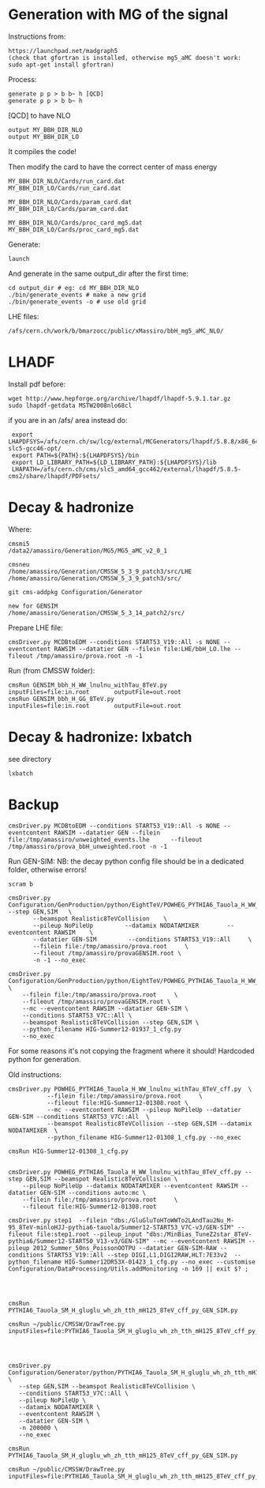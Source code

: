 Generation with MG of the signal
=======

Instructions from:

    https://launchpad.net/madgraph5
    (check that gfortran is installed, otherwise mg5_aMC doesn't work: sudo apt-get install gfortran)
    
Process:

    generate p p > b b~ h [QCD]
    generate p p > b b~ h

[QCD] to have NLO

    output MY_BBH_DIR_NLO
    output MY_BBH_DIR_LO

It compiles the code!

Then modify the card to have the correct center of mass energy

    MY_BBH_DIR_NLO/Cards/run_card.dat
    MY_BBH_DIR_LO/Cards/run_card.dat

    MY_BBH_DIR_NLO/Cards/param_card.dat
    MY_BBH_DIR_LO/Cards/param_card.dat

    MY_BBH_DIR_NLO/Cards/proc_card_mg5.dat
    MY_BBH_DIR_LO/Cards/proc_card_mg5.dat


Generate:

    launch

And generate in the same output_dir after the first time:

    cd output_dir # eg: cd MY_BBH_DIR_NLO
    ./bin/generate_events # make a new grid
    ./bin/generate_events -o # use old grid

LHE files:

    /afs/cern.ch/work/b/bmarzocc/public/xMassiro/bbH_mg5_aMC_NLO/

    
LHADF
=======

Install pdf before:

    wget http://www.hepforge.org/archive/lhapdf/lhapdf-5.9.1.tar.gz
    sudo lhapdf-getdata MSTW2008nlo68cl
    
if you are in an /afs/ area instead do:
    
     export LHAPDFSYS=/afs/cern.ch/sw/lcg/external/MCGenerators/lhapdf/5.8.8/x86_64-slc5-gcc46-opt/
     export PATH=${PATH}:${LHAPDFSYS}/bin 
     export LD_LIBRARY_PATH=${LD_LIBRARY_PATH}:${LHAPDFSYS}/lib
     LHAPATH=/afs/cern.ch/cms/slc5_amd64_gcc462/external/lhapdf/5.8.5-cms2/share/lhapdf/PDFsets/
    

Decay & hadronize
=======

Where:

    cmsmi5
    /data2/amassiro/Generation/MG5/MG5_aMC_v2_0_1

    cmsneu
    /home/amassiro/Generation/CMSSW_5_3_9_patch3/src/LHE
    /home/amassiro/Generation/CMSSW_5_3_9_patch3/src/

    git cms-addpkg Configuration/Generator

    new for GENSIM
    /home/amassiro/Generation/CMSSW_5_3_14_patch2/src/

Prepare LHE file:

    cmsDriver.py MCDBtoEDM --conditions START53_V19::All -s NONE --eventcontent RAWSIM --datatier GEN --filein file:LHE/bbH_LO.lhe --fileout /tmp/amassiro/prova.root -n -1


Run (from CMSSW folder):

    cmsRun GENSIM_bbh_H_WW_lnulnu_withTau_8TeV.py   inputFiles=file:in.root       outputFile=out.root
    cmsRun GENSIM_bbh_H_GG_8TeV.py                  inputFiles=file:in.root       outputFile=out.root


Decay & hadronize: lxbatch
=======

see directory

    lxbatch


Backup
=======


    cmsDriver.py MCDBtoEDM --conditions START53_V19::All -s NONE --eventcontent RAWSIM --datatier GEN --filein file:/tmp/amassiro/unweighted_events.lhe      --fileout /tmp/amassiro/prova_bbH_unweighted.root -n -1
    

    
Run GEN-SIM:
NB: the decay python config file should be in a dedicated folder, otherwise errors!

    scram b

    cmsDriver.py Configuration/GenProduction/python/EightTeV/POWHEG_PYTHIA6_Tauola_H_WW_lnulnu_withTau_8TeV_cff.py   --step GEN,SIM   \
           --beamspot Realistic8TeVCollision    \
           --pileup NoPileUp         --datamix NODATAMIXER        --eventcontent RAWSIM    \
           --datatier GEN-SIM         --conditions START53_V19::All     \
           --filein file:/tmp/amassiro/prova.root     \
           --fileout /tmp/amassiro/provaGENSIM.root \
           -n -1 --no_exec

    cmsDriver.py Configuration/GenProduction/python/EightTeV/POWHEG_PYTHIA6_Tauola_H_WW_lnulnu_withTau_8TeV_cff.py \
        --filein file:/tmp/amassiro/prova.root     \
        --fileout /tmp/amassiro/provaGENSIM.root \
        --mc --eventcontent RAWSIM --datatier GEN-SIM \
        --conditions START53_V7C::All \
        --beamspot Realistic8TeVCollision --step GEN,SIM \              
        --python_filename HIG-Summer12-01937_1_cfg.py 
        --no_exec

For some reasons it's not copying the fragment where it should!
Hardcoded python for generation.


Old instructions:


    cmsDriver.py POWHEG_PYTHIA6_Tauola_H_WW_lnulnu_withTau_8TeV_cff.py  \
               --filein file:/tmp/amassiro/prova.root     \
               --fileout file:HIG-Summer12-01308.root \
               --mc --eventcontent RAWSIM --pileup NoPileUp --datatier GEN-SIM --conditions START53_V7C::All  \
               --beamspot Realistic8TeVCollision --step GEN,SIM --datamix NODATAMIXER  \
               --python_filename HIG-Summer12-01308_1_cfg.py --no_exec
    
    cmsRun HIG-Summer12-01308_1_cfg.py
    
    
    cmsDriver.py POWHEG_PYTHIA6_Tauola_H_WW_lnulnu_withTau_8TeV_cff.py --step GEN,SIM --beamspot Realistic8TeVCollision \
        --pileup NoPileUp --datamix NODATAMIXER --eventcontent RAWSIM --datatier GEN-SIM --conditions auto:mc \
        --filein file:/tmp/amassiro/prova.root     \
        --fileout file:HIG-Summer12-01308.root
    
    cmsDriver.py step1  --filein "dbs:/GluGluToHToWWTo2LAndTau2Nu_M-95_8TeV-minloHJJ-pythia6-tauola/Summer12-START53_V7C-v3/GEN-SIM" --fileout file:step1.root --pileup_input "dbs:/MinBias_TuneZ2star_8TeV-pythia6/Summer12-START50_V13-v3/GEN-SIM" --mc --eventcontent RAWSIM --pileup 2012_Summer_50ns_PoissonOOTPU --datatier GEN-SIM-RAW --conditions START53_V19::All --step DIGI,L1,DIGI2RAW,HLT:7E33v2  --python_filename HIG-Summer12DR53X-01423_1_cfg.py --no_exec --customise Configuration/DataProcessing/Utils.addMonitoring -n 169 || exit $? ; 

    
    
    
    cmsRun PYTHIA6_Tauola_SM_H_gluglu_wh_zh_tth_mH125_8TeV_cff_py_GEN_SIM.py

    cmsRun ~/public/CMSSW/DrawTree.py inputFiles=file:PYTHIA6_Tauola_SM_H_gluglu_wh_zh_tth_mH125_8TeV_cff_py_GEN_SIM.root




    cmsDriver.py Configuration/Generator/python/PYTHIA6_Tauola_SM_H_gluglu_wh_zh_tth_mH125_8TeV_cff.py \
       --step GEN,SIM --beamspot Realistic8TeVCollision \
       --conditions START53_V7C::All \
       --pileup NoPileUp \
       --datamix NODATAMIXER \
       --eventcontent RAWSIM \
       --datatier GEN-SIM \
       -n 200000 \
       --no_exec

    cmsRun PYTHIA6_Tauola_SM_H_gluglu_wh_zh_tth_mH125_8TeV_cff_py_GEN_SIM.py

    cmsRun ~/public/CMSSW/DrawTree.py inputFiles=file:PYTHIA6_Tauola_SM_H_gluglu_wh_zh_tth_mH125_8TeV_cff_py_GEN_SIM.root




